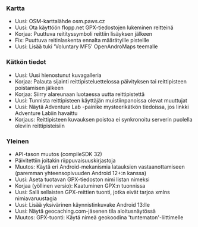 ### Kartta
- Uusi: OSM-karttalähde osm.paws.cz
- Uusi: Ota käyttöön flopp.net GPX-tiedostojen lukeminen reitteinä
- Korjaa: Puuttuva reitityssymboli reittiin lisäyksen jälkeen
- Fix: Puuttuva reitinlaskenta ennalta määrätyille pisteille
- Uusi: Lisää tuki 'Voluntary MF5' OpenAndroMaps teemalle

### Kätkön tiedot
- Uusi: Uusi hienostunut kuvagalleria
- Korjaa: Palauta sijainti reittipisteluettelossa päivityksen tai reittipisteen poistamisen jälkeen
- Korjaa: Siirry alareunaan luotaessa uutta reittipistettä
- Uusi: Tunnista reittipisteen käyttäjän muistiinpanoissa olevat muuttujat
- Uusi: Näytä Adventure Lab -painike mysteerikätkön tiedoissa, jos linkki Adventure Labiin havaittu
- Korjaus: Reittipisteen kuvauksen poistoa ei synkronoitu serverin puolella oleviin reittipisteisiin

### Yleinen
- API-tason muutos (compileSDK 32)
- Päivitettiin joitakin riippuvaisuuskirjastoja
- Muutos: Käytä eri Android-mekanismia latauksien vastaanottamiseen (paremman yhteensopivuuden Android 12+:n kanssa)
- Uusi: Aseta tuotavan GPX-tiedoston nimi listan nimeksi
- Korjaa (yöllinen versio): Kaatuminen GPX:n tuonnissa
- Uusi: Salli sellaisten GPX-reittien tuonti, jotka eivät tarjoa xmlns nimiavaruustagia
- Uusi: Lisää yksivärinen käynnistinkuvake Android 13:lle
- Uusi: Näytä geocaching.com-jäsenen tila aloitusnäytössä
- Muutos: GPX-tuonti: Käytä nimeä geokoodina 'tuntematon'-liittimelle
